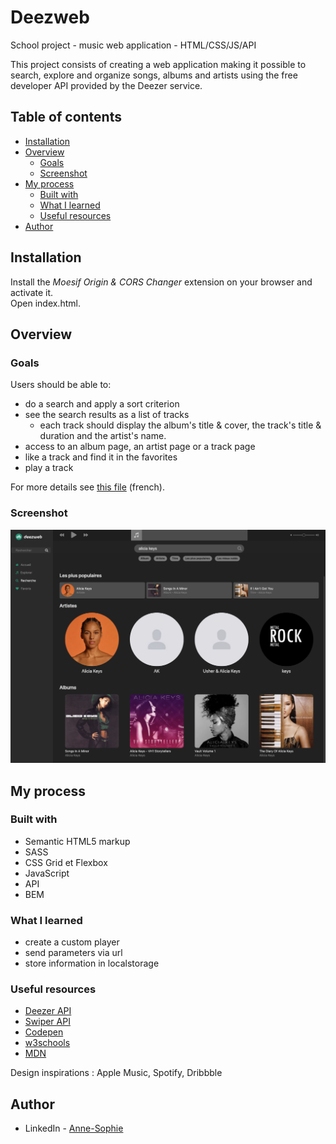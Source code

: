 # Deezweb
 School project - music web application - HTML/CSS/JS/API

This project consists of creating a web application making it possible to search, explore and organize
songs, albums and artists using the free developer API provided by the Deezer service.

## Table of contents
- [Installation](#installation)
- [Overview](#overview)
  - [Goals](#goals)
  - [Screenshot](#screenshot)
- [My process](#my-process)
  - [Built with](#built-with)
  - [What I learned](#what-i-learned)
  - [Useful resources](#useful-resources)
- [Author](#author)

## Installation
Install the *Moesif Origin & CORS Changer* extension on your browser and activate it.<br>
Open index.html.

## Overview

### Goals

Users should be able to:

- do a search and apply a sort criterion
- see the search results as a list of tracks 
  - each track should display the album's title & cover, the track's title & duration and the artist's name.
- access to an album page, an artist page or a track page
- like a track and find it in the favorites
- play a track

For more details see [this file](sources/Projet-DFE-Deez'Web-Brief.pdf) (french).


### Screenshot

![](sources/screenshot.png)

## My process

### Built with

- Semantic HTML5 markup
- SASS
- CSS Grid et Flexbox
- JavaScript
- API
- BEM

### What I learned
- create a custom player
- send parameters via url
- store information in localstorage

### Useful resources

- [Deezer API](https://developers.deezer.com/)
- [Swiper API](https://swiperjs.com/swiper-api)
- [Codepen](https://codepen.io)
- [w3schools](https://www.w3schools.com/)
- [MDN](https://developer.mozilla.org/fr/docs/Web/JavaScript)

Design inspirations : Apple Music, Spotify, Dribbble

## Author

- LinkedIn - [Anne-Sophie](https://www.linkedin.com/in/anne-sophie-jovinac/)
